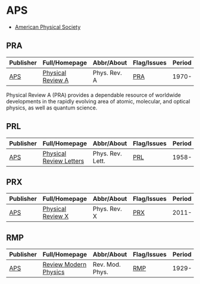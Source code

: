# APS

- [American Physical Society](https://journals.aps.org)

## PRA

|Publisher|Full/Homepage|Abbr/About|Flag/Issues|Period|Top|CCF|CAS|JCR|IF|Type|
|-        |-            |-         |-          |-     |-  |-  |-  |-  |- |-   |
|[APS](https://journals.aps.org)|[Physical Review A](https://journals.aps.org/pra)|Phys. Rev. A|[PRA](https://journals.aps.org/pra/issues)|1970-|False||2|Q2|2.6||

Physical Review A (PRA) provides a dependable resource of worldwide developments in the rapidly evolving area of atomic, molecular, and optical physics, as well as quantum science.

## PRL

|Publisher|Full/Homepage|Abbr/About|Flag/Issues|Period|Top|CCF|CAS|JCR|IF|Type|
|-        |-            |-         |-          |-     |-  |-  |-  |-  |- |-   |
|[APS](https://journals.aps.org)|[Physical Review Letters](https://journals.aps.org/prl)|Phys. Rev. Lett.|[PRL](https://journals.aps.org/prl/issues)|1958-|True||1|Q1|8.1||

## PRX

|Publisher|Full/Homepage|Abbr/About|Flag/Issues|Period|Top|CCF|CAS|JCR|IF|Type|
|-        |-            |-         |-          |-     |-  |-  |-  |-  |- |-   |
|[APS](https://journals.aps.org)|[Physical Review X](https://journals.aps.org/prx)|Phys. Rev. X|[PRX](https://journals.aps.org/prx/issues)|2011-|True||1|Q1|11.6||

## RMP

|Publisher|Full/Homepage|Abbr/About|Flag/Issues|Period|Top|CCF|CAS|JCR|IF|Type|
|-        |-            |-         |-          |-     |-  |-  |-  |-  |- |-   |
|[APS](https://journals.aps.org)|[Review Modern Physics](https://journals.aps.org/rmp)|Rev. Mod. Phys.|[RMP](https://journals.aps.org/rmp/issues)|1929-|False||||||

